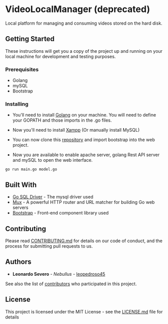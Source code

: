 # VideoLocalManager (deprecated)
Local platform for managing and consuming videos stored on the hard disk.

## Getting Started

These instructions will get you a copy of the project up and running on your local machine for development and testing purposes.

### Prerequisites

- Golang
- mySQL
- Bootstrap

### Installing

- You'll need to install [Golang](https://golang.org/dl/) on your machine.
  You will need to define your GOPATH and those imports in the .go files.
- Now you'll need to install [Xampp](https://www.apachefriends.org) (Or manually install MySQL)
- You can now clone this [repository](https://github.com/leopedroso45/VideoLocalManager) and import bootstrap into the web project.

- Now you are available to enable apache server, golang Rest API server and mySQL to open the web interface.

```
go run main.go model.go
```

## Built With

* [Go SQL Driver](https://github.com/go-sql-driver/mysql) - The mysql driver used
* [Mux](https://github.com/gorilla/mux) - A powerful HTTP router and URL matcher for building Go web servers
* [Bootstrap](https://getbootstrap.com/) - Front-end component library used

## Contributing

Please read [CONTRIBUTING.md](https://gist.github.com/PurpleBooth/b24679402957c63ec426) for details on our code of conduct, and the process for submitting pull requests to us.

## Authors

* **Leonardo Severo** - *Nebullus* - [leopedroso45](https://github.com/leopedroso45)

See also the list of [contributors](https://github.com/leopedroso45/VideoLocalManager/graphs/contributors) who participated in this project.

## License

This project is licensed under the MIT License - see the [LICENSE.md](LICENSE.md) file for details
